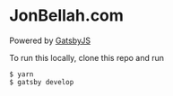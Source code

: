 # JonBellah.com
Powered by [GatsbyJS](https://gatsbyjs.org)

To run this locally, clone this repo and run
```
$ yarn
$ gatsby develop
```